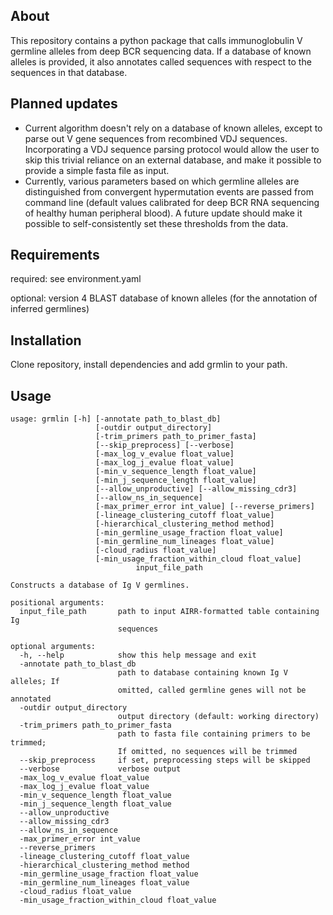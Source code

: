
## About

This repository contains a python package that calls immunoglobulin V germline alleles from deep BCR sequencing data.
If a database of known alleles is provided, it also annotates called sequences with respect to the sequences in that database.

## Planned updates
- Current algorithm doesn't rely on a database of known alleles, except to parse out V gene sequences from recombined VDJ sequences. Incorporating a VDJ sequence parsing protocol would allow the user to skip this trivial reliance on an external database, and make it possible to provide a simple fasta file as input.
- Currently, various parameters based on which germline alleles are distinguished from convergent hypermutation events are passed from command line (default values calibrated for deep BCR RNA sequencing of healthy human peripheral blood). A future update should make it possible to self-consistently set these thresholds from the data.

## Requirements

required: see environment.yaml

optional: version 4 BLAST database of known alleles (for the annotation of inferred germlines)

## Installation

Clone repository, install dependencies and add grmlin to your path.

## Usage
```
usage: grmlin [-h] [-annotate path_to_blast_db]
                   [-outdir output_directory]
                   [-trim_primers path_to_primer_fasta]
                   [--skip_preprocess] [--verbose]
                   [-max_log_v_evalue float_value]
                   [-max_log_j_evalue float_value]
                   [-min_v_sequence_length float_value]
                   [-min_j_sequence_length float_value]
                   [--allow_unproductive] [--allow_missing_cdr3]
                   [--allow_ns_in_sequence]
                   [-max_primer_error int_value] [--reverse_primers]
                   [-lineage_clustering_cutoff float_value]
                   [-hierarchical_clustering_method method]
                   [-min_germline_usage_fraction float_value]
                   [-min_germline_num_lineages float_value]
                   [-cloud_radius float_value]
                   [-min_usage_fraction_within_cloud float_value]
                            input_file_path

Constructs a database of Ig V germlines.

positional arguments:
  input_file_path       path to input AIRR-formatted table containing Ig
                        sequences

optional arguments:
  -h, --help            show this help message and exit
  -annotate path_to_blast_db
                        path to database containing known Ig V alleles; If
                        omitted, called germline genes will not be annotated
  -outdir output_directory
                        output directory (default: working directory)
  -trim_primers path_to_primer_fasta
                        path to fasta file containing primers to be trimmed;
                        If omitted, no sequences will be trimmed
  --skip_preprocess     if set, preprocessing steps will be skipped
  --verbose             verbose output
  -max_log_v_evalue float_value
  -max_log_j_evalue float_value
  -min_v_sequence_length float_value
  -min_j_sequence_length float_value
  --allow_unproductive
  --allow_missing_cdr3
  --allow_ns_in_sequence
  -max_primer_error int_value
  --reverse_primers
  -lineage_clustering_cutoff float_value
  -hierarchical_clustering_method method
  -min_germline_usage_fraction float_value
  -min_germline_num_lineages float_value
  -cloud_radius float_value
  -min_usage_fraction_within_cloud float_value
  ```